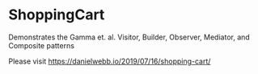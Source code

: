 # ShoppingCart
Demonstrates the Gamma et. al. Visitor, Builder, Observer, Mediator, and Composite patterns 

Please visit https://danielwebb.io/2019/07/16/shopping-cart/

